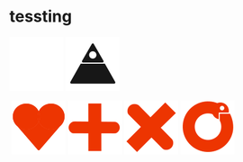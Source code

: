 # tessting

![Alt text](./robots3white.svg)
<img src="./robots3black.svg">

<picture>
 <source media="(prefers-color-scheme: dark)" srcset="./robots3white.svg">
 <source media="(prefers-color-scheme: light)" srcset="./robots3black.svg">
 <img alt="" src="YOUR-DEFAULT-IMAGE">
</picture>


<picture>
 <img alt="" src="LD+R Michael's Heart.svg">
</picture>

<picture>
 <img alt="" src="LD+R Michael's Plus.svg">
</picture>

<picture>
 <img alt="" src="LD+R Michael's X.svg">
</picture>

<picture>
 <img alt="" src="LD+R Ofer's Snake EatSelf.svg">
</picture>